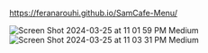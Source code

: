 https://feranarouhi.github.io/SamCafe-Menu/

![Screen Shot 2024-03-25 at 11 01 59 PM Medium](https://github.com/feranarouhi/SamCafe-Menu/assets/124641424/820c6e6f-8b5b-4c3c-8e0a-28b81d9ea99d)
![Screen Shot 2024-03-25 at 11 03 31 PM Medium](https://github.com/feranarouhi/SamCafe-Menu/assets/124641424/524c6b0d-ad50-4fd7-aae5-f7e1ffd8a468)
